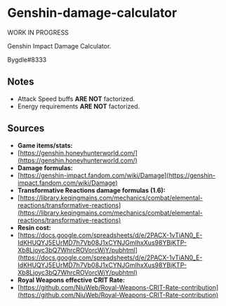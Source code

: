 # Genshin-damage-calculator
 WORK IN PROGRESS
 
 Genshin Impact Damage Calculator.
 
 Bygdle#8333

 ## Notes
 - Attack Speed buffs **ARE NOT** factorized.
 - Energy requirements **ARE NOT** factorized.

## Sources
- **Game items/stats:**
- [https://genshin.honeyhunterworld.com/](https://genshin.honeyhunterworld.com/)
- **Damage formulas:**
- [https://genshin-impact.fandom.com/wiki/Damage](https://genshin-impact.fandom.com/wiki/Damage)
- **Transformative Reactions damage formulas (1.6):**
- [https://library.keqingmains.com/mechanics/combat/elemental-reactions/transformative-reactions](https://library.keqingmains.com/mechanics/combat/elemental-reactions/transformative-reactions)
- **Resin cost:**
- [https://docs.google.com/spreadsheets/d/e/2PACX-1vTiAN0_E-IdKHUQYJ5EUrMD7h7Vb08J1xCYNJGmIhxXus98YBjKTP-Xb8Ljoyc3bQ7WhrcROVorcWjY/pubhtml](https://docs.google.com/spreadsheets/d/e/2PACX-1vTiAN0_E-IdKHUQYJ5EUrMD7h7Vb08J1xCYNJGmIhxXus98YBjKTP-Xb8Ljoyc3bQ7WhrcROVorcWjY/pubhtml)
- **Royal Weapons effective CRIT Rate:**
- [https://github.com/NiuWeb/Royal-Weapons-CRIT-Rate-contribution](https://github.com/NiuWeb/Royal-Weapons-CRIT-Rate-contribution)